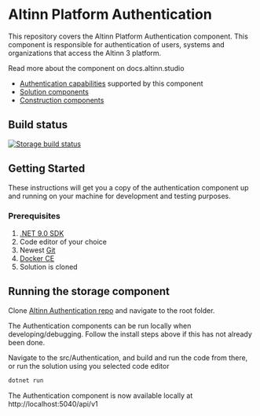 # Altinn Platform Authentication

This repository covers the Altinn Platform Authentication component. This component is responsible for authentication of users, systems and organizations that access the Altinn 3 platform. 

Read more about the component on docs.altinn.studio

- [Authentication capabilities](https://docs.altinn.studio/technology/architecture/capabilities/runtime/security/authentication/) supported by this component
- [Solution components](https://docs.altinn.studio/technology/architecture/components/application/solution/altinn-platform/authentication/)
- [Construction components](https://docs.altinn.studio/technology/architecture/components/application/construction/altinn-platform/authentication/)


## Build status
[![Storage build status](https://dev.azure.com/brreg/altinn-studio/_apis/build/status/altinn-platform/authentication-master?label=platform/authentication)](https://dev.azure.com/brreg/altinn-studio/_build/latest?definitionId=41)


## Getting Started

These instructions will get you a copy of the authentication component up and running on your machine for development and testing purposes.

### Prerequisites

1. [.NET 9.0 SDK](https://dotnet.microsoft.com/download/dotnet/9.0)
2. Code editor of your choice
3. Newest [Git](https://git-scm.com/downloads)
4. [Docker CE](https://www.docker.com/get-docker)
5. Solution is cloned


## Running the storage component

Clone [Altinn Authentication repo](https://github.com/Altinn/altinn-authentication) and navigate to the root folder.

The Authentication components can be run locally when developing/debugging. Follow the install steps above if this has not already been done.

Navigate to the src/Authentication, and build and run the code from there, or run the solution using you selected code editor

```cmd
dotnet run
```

The Authentication component is now available locally at http://localhost:5040/api/v1
